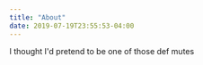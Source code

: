 ```yaml
---
title: "About"
date: 2019-07-19T23:55:53-04:00
---
```


I thought I'd pretend to be one of those def mutes